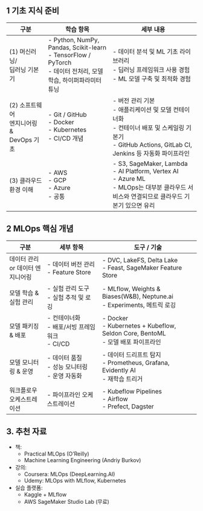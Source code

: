 ## 1 기초 지식 준비

| 구분                     | 학습 항목 | 세부 내용                          |
|-------------------------|-----------|---------------------------------|
| (1) 머신러닝/<br>딥러닝 기본기 | - Python, NumPy, Pandas, Scikit-learn<br>- TensorFlow / PyTorch<br>- 데이터 전처리, 모델 학습, 하이퍼파라미터 튜닝 | - 데이터 분석 및 ML 기초 라이브러리 <br>- 딥러닝 프레임워크 사용 경험<br>- ML 모델 구축 및 최적화 경험 |
| (2) 소프트웨어<br> 엔지니어링 &<br> DevOps 기초 | - Git / GitHub<br> - Docker<br> - Kubernetes<br> - CI/CD 개념| - 버전 관리 기본<br> - 애플리케이션 및 모델 컨테이너화<br> -  컨테이너 배포 및 스케일링 기본기<br> - GitHub Actions, GitLab CI, Jenkins 등 자동화 파이프라인 |
| (3) 클라우드 환경 이해 | - AWS<br> - GCP<br> - Azure<br> - 공통 | - S3, SageMaker, Lambda<br> - AI Platform, Vertex AI<br> - Azure ML<br> - MLOps는 대부분 클라우드 서비스와 연결되므로 클라우드 기본기 있으면 유리|


## 2 MLOps 핵심 개념

| 구분 | 세부 항목 | 도구 / 기술 |
|------|-----------|-------------|
| 데이터 관리<br> or 데이터 엔지니어링 | - 데이터 버전 관리<br> - Feature Store | - DVC, LakeFS, Delta Lake<Br> - Feast, SageMaker Feature Store |
| 모델 학습 & 실험 관리 | - 실험 관리 도구<br> - 실험 추적 및 로깅 | - MLflow, Weights & Biases(W&B), Neptune.ai<br> - Experiments, 메트릭 로깅 |
| 모델 패키징 & 배포 | - 컨테이너화<br> - 배포/서빙 프레임워크<br> - CI/CD | - Docker<br> - Kubernetes + Kubeflow, Seldon Core, BentoML<br> - 모델 배포 파이프라인 |
| 모델 모니터링 & 운영 | - 데이터 품질<br> - 성능 모니터링<br> - 운영 자동화 | - 데이터 드리프트 탐지<br> - Prometheus, Grafana, Evidently AI<br> - 재학습 트리거 |
| 워크플로우 <br>오케스트레이션 | - 파이프라인 오케스트레이션 | - Kubeflow Pipelines<br> - Airflow<br> - Prefect, Dagster |

## 3. 추천 자료

- 책:
    - Practical MLOps (O’Reilly)
    - Machine Learning Engineering (Andriy Burkov)
- 강의:
    - Coursera: MLOps (DeepLearning.AI)
    - Udemy: MLOps with MLflow, Kubernetes
- 실습 플랫폼:
    - Kaggle + MLflow
    - AWS SageMaker Studio Lab (무료)